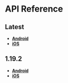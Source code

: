 # API Reference

<a name="latest"></a>
## Latest
- [**Android**](./android/latest)
- [**iOS**](./ios/latest)

<a name="1.19.2"></a>
## 1.19.2
- [**Android**](./android/1.19.2)
- [**iOS**](./ios/1.19.2)